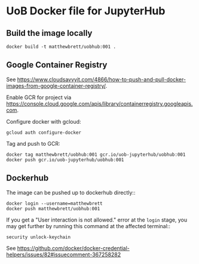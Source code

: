 # UoB Docker file for JupyterHub

## Build the image locally

```
docker build -t matthewbrett/uobhub:001 .
```

## Google Container Registry

See <https://www.cloudsavvyit.com/4866/how-to-push-and-pull-docker-images-from-google-container-registry/>.

Enable GCR for project via
<https://console.cloud.google.com/apis/library/containerregistry.googleapis.com>.

Configure docker with gcloud:

```
gcloud auth configure-docker
```

Tag and push to GCR:

```
docker tag matthewbrett/uobhub:001 gcr.io/uob-jupyterhub/uobhub:001
docker push gcr.io/uob-jupyterhub/uobhub:001
```

## Dockerhub

The image can be pushed up to dockerhub directly::

```
docker login --username=matthewbrett
docker push matthewbrett/uobhub:001
```

If you get a "User interaction is not allowed." error at the ``login`` stage,
you may get further by running this command at the affected terminal::

```
security unlock-keychain
```

See
<https://github.com/docker/docker-credential-helpers/issues/82#issuecomment-367258282>
